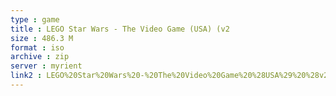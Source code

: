```yaml
---
type : game
title : LEGO Star Wars - The Video Game (USA) (v2
size : 486.3 M
format : iso
archive : zip
server : myrient
link2 : LEGO%20Star%20Wars%20-%20The%20Video%20Game%20%28USA%29%20%28v2.00%29
---
```


